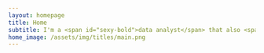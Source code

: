 ```yaml
---
layout: homepage
title: Home
subtitle: I'm a <span id="sexy-bold">data analyst</span> that also <span id="sexy-bold">designs</span> for social causes.
home_image: /assets/img/titles/main.png
---
```

